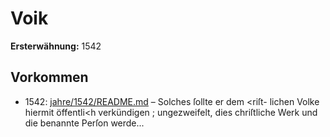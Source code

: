 # Voik

**Ersterwähnung:** 1542

## Vorkommen
- 1542: [jahre/1542/README.md](../jahre/1542/README.md) – Solches ſollte er dem <riſt-
lichen Volke hiermit öffentli<h verkündigen ; ungezweifelt,
dies chriſtliche Werk und die benannte Perſon werde...

